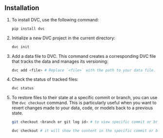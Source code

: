 ## Installation

1. To install DVC, use the following command:
    ```bash
    pip install dvc
    ```
2. Initialize a new DVC project in the current directory:
    ```bash
    dvc init
    ```
3. Add a data file to DVC. This command creates a corresponding DVC file that tracks the data and manages its versioning:
    ```bash
    dvc add <file> # Replace `<file>` with the path to your data file.
    ```
4. Check the status of tracked files:
    ```bash
    dvc status
    ```

5. To restore files to their state at a specific commit or branch, you can use the `dvc checkout` command. This is particularly useful when you want to revert changes made to your data, code, or models back to a previous state.
    ```bash
    git checkout <branch or git log id> # to view specific commit or branch

    dvc checkout # it will show the content in the specific commit or branch
    ```